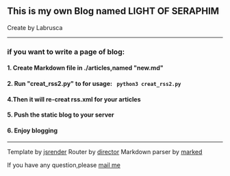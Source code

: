 ## This is my own Blog named LIGHT OF SERAPHIM

Create by Labrusca
************************
### if you want to write a page of blog:
#### 1. Create Markdown file in ./articles,named "new.md"
#### 2. Run "creat_rss2.py" to for usage: ``` python3 creat_rss2.py```
#### 4.Then it will re-creat rss.xml for your articles
#### 5. Push the static blog to your server
#### 6. Enjoy blogging
------------------------
Template by [jsrender](https://github.com/BorisMoore/jsrender)
Router by [director](https://github.com/flatiron/director)
Markdown parser by [marked](https://github.com/markedjs/marked)

If you have any question,please [mail me](mailto:labrusca#live.com)
